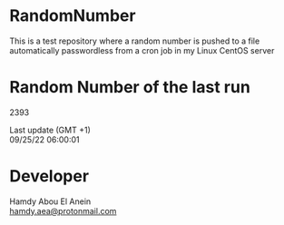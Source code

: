 # RandomNumber    
This is a test repository where a random number is pushed to a file automatically passwordless from a cron job in my Linux CentOS server    
# Random Number of the last run   
2393
      
Last update (GMT +1)    
09/25/22 06:00:01
# Developer    
Hamdy Abou El Anein   
hamdy.aea@protonmail.com

